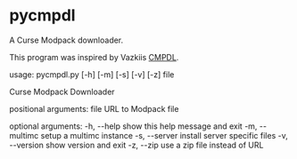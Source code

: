 # pycmpdl
A Curse Modpack downloader.

This program was inspired by Vazkiis [CMPDL](https://github.com/Vazkii/CMPDL).

usage: pycmpdl.py [-h] [-m] [-s] [-v] [-z] file

Curse Modpack Downloader

positional arguments:
  file           URL to Modpack file

optional arguments:
  -h, --help     show this help message and exit
  -m, --multimc  setup a multimc instance
  -s, --server   install server specific files
  -v, --version  show version and exit
  -z, --zip      use a zip file instead of URL
